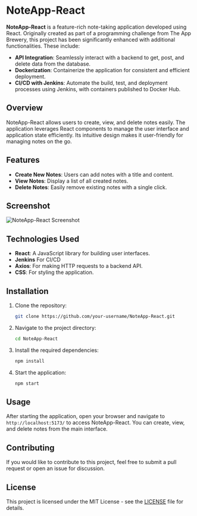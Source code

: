# NoteApp-React

**NoteApp-React** is a feature-rich note-taking application developed using React. Originally created as part of a programming challenge from The App Brewery, this project has been significantly enhanced with additional functionalities. These include:

- **API Integration**: Seamlessly interact with a backend to get, post, and delete data from the database.
- **Dockerization**: Containerize the application for consistent and efficient deployment.
- **CI/CD with Jenkins**: Automate the build, test, and deployment processes using Jenkins, with containers published to Docker Hub.

## Overview

NoteApp-React allows users to create, view, and delete notes easily. The application leverages React components to manage the user interface and application state efficiently. Its intuitive design makes it user-friendly for managing notes on the go.

## Features

- **Create New Notes**: Users can add notes with a title and content.
- **View Notes**: Display a list of all created notes.
- **Delete Notes**: Easily remove existing notes with a single click.

## Screenshot

![NoteApp-React Screenshot](https://github.com/user-attachments/assets/3f6d72b0-5646-409f-bbbe-3371f3b9c550)

## Technologies Used

- **React**: A JavaScript library for building user interfaces.
- **Jenkins** For CI/CD
- **Axios**: For making HTTP requests to a backend API.
- **CSS**: For styling the application.

## Installation

1. Clone the repository:
   ```bash
   git clone https://github.com/your-username/NoteApp-React.git
   ```
   
2. Navigate to the project directory:
   ```bash
   cd NoteApp-React
   ```

3. Install the required dependencies:
   ```bash
   npm install
   ```

4. Start the application:
   ```bash
   npm start
   ```

## Usage

After starting the application, open your browser and navigate to `http://localhost:5173/` to access NoteApp-React. You can create, view, and delete notes from the main interface.

## Contributing

If you would like to contribute to this project, feel free to submit a pull request or open an issue for discussion.

## License

This project is licensed under the MIT License - see the [LICENSE](LICENSE) file for details.
